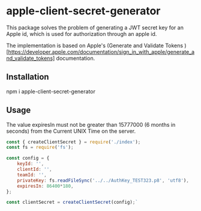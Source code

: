 # apple-client-secret-generator
This package solves the problem of generating a JWT secret key for an Apple id, which is used for authorization through an apple id.

The implementation is based on Apple's (Generate and Validate Tokens )[https://developer.apple.com/documentation/sign_in_with_apple/generate_and_validate_tokens] documentation.
## Installation

npm i apple-client-secret-generator

## Usage
The value expiresIn must not be greater than 15777000 (6 months in seconds) from the Current UNIX Time on the server.

```js
const { createClientSecret } = require('./index');
const fs = require('fs');

const config = {
    keyId: '',
    clientId: '',
    teamId: '',
    privateKey: fs.readFileSync('../../AuthKey_TEST323.p8', 'utf8'),
    expiresIn: 86400*180,
};

const clientSecret = createClientSecret(config);`
```
